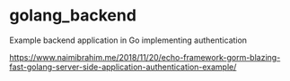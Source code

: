 # golang_backend
Example backend application in Go implementing authentication

https://www.naimibrahim.me/2018/11/20/echo-framework-gorm-blazing-fast-golang-server-side-application-authentication-example/ 
